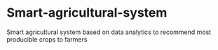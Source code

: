 # Smart-agricultural-system
Smart agricultural system based on data analytics to recommend most producible crops to farmers

